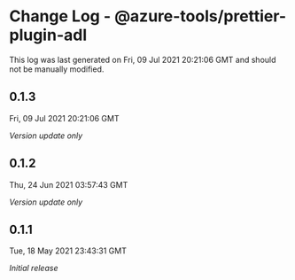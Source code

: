 # Change Log - @azure-tools/prettier-plugin-adl

This log was last generated on Fri, 09 Jul 2021 20:21:06 GMT and should not be manually modified.

## 0.1.3
Fri, 09 Jul 2021 20:21:06 GMT

_Version update only_

## 0.1.2
Thu, 24 Jun 2021 03:57:43 GMT

_Version update only_

## 0.1.1
Tue, 18 May 2021 23:43:31 GMT

_Initial release_

